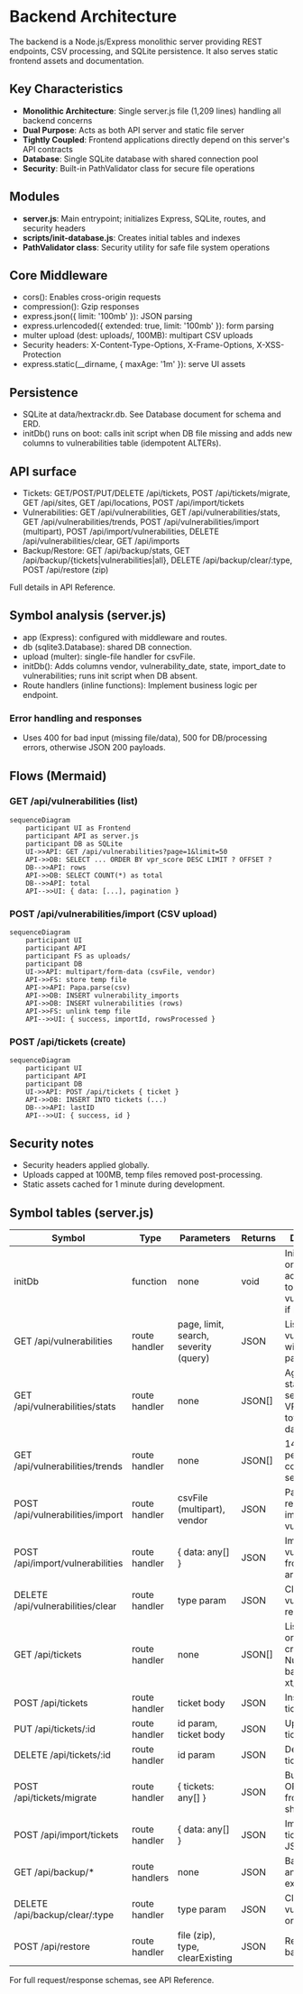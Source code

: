 # Backend Architecture

The backend is a Node.js/Express monolithic server providing REST endpoints, CSV processing, and SQLite persistence. It also serves static frontend assets and documentation.

## Key Characteristics

- **Monolithic Architecture**: Single server.js file (1,209 lines) handling all backend concerns
- **Dual Purpose**: Acts as both API server and static file server
- **Tightly Coupled**: Frontend applications directly depend on this server's API contracts
- **Database**: Single SQLite database with shared connection pool
- **Security**: Built-in PathValidator class for secure file operations

## Modules

- **server.js**: Main entrypoint; initializes Express, SQLite, routes, and security headers
- **scripts/init-database.js**: Creates initial tables and indexes
- **PathValidator class**: Security utility for safe file system operations

## Core Middleware

- cors(): Enables cross-origin requests
- compression(): Gzip responses
- express.json({ limit: '100mb' }): JSON parsing
- express.urlencoded({ extended: true, limit: '100mb' }): form parsing
- multer upload (dest: uploads/, 100MB): multipart CSV uploads
- Security headers: X-Content-Type-Options, X-Frame-Options, X-XSS-Protection
- express.static(__dirname, { maxAge: '1m' }): serve UI assets

## Persistence

- SQLite at data/hextrackr.db. See Database document for schema and ERD.
- initDb() runs on boot: calls init script when DB file missing and adds new columns to vulnerabilities table (idempotent ALTERs).

## API surface

<!-- markdownlint-disable MD013 -->

- Tickets: GET/POST/PUT/DELETE /api/tickets, POST /api/tickets/migrate, GET /api/sites, GET /api/locations, POST /api/import/tickets
- Vulnerabilities: GET /api/vulnerabilities, GET /api/vulnerabilities/stats, GET /api/vulnerabilities/trends, POST /api/vulnerabilities/import (multipart), POST /api/import/vulnerabilities, DELETE /api/vulnerabilities/clear, GET /api/imports
- Backup/Restore: GET /api/backup/stats, GET /api/backup/{tickets|vulnerabilities|all}, DELETE /api/backup/clear/:type, POST /api/restore (zip)

<!-- markdownlint-enable MD013 -->

Full details in API Reference.

## Symbol analysis (server.js)

- app (Express): configured with middleware and routes.
- db (sqlite3.Database): shared DB connection.
- upload (multer): single-file handler for csvFile.
- initDb(): Adds columns vendor, vulnerability_date, state, import_date to vulnerabilities; runs init script when DB absent.
- Route handlers (inline functions): Implement business logic per endpoint.

### Error handling and responses

- Uses 400 for bad input (missing file/data), 500 for DB/processing errors, otherwise JSON 200 payloads.

## Flows (Mermaid)

### GET /api/vulnerabilities (list)

```mermaid
sequenceDiagram
    participant UI as Frontend
    participant API as server.js
    participant DB as SQLite
    UI->>API: GET /api/vulnerabilities?page=1&limit=50
    API->>DB: SELECT ... ORDER BY vpr_score DESC LIMIT ? OFFSET ?
    DB-->>API: rows
    API->>DB: SELECT COUNT(*) as total
    DB-->>API: total
    API-->>UI: { data: [...], pagination }
```

### POST /api/vulnerabilities/import (CSV upload)

```mermaid
sequenceDiagram
    participant UI
    participant API
    participant FS as uploads/
    participant DB
    UI->>API: multipart/form-data (csvFile, vendor)
    API->>FS: store temp file
    API->>API: Papa.parse(csv)
    API->>DB: INSERT vulnerability_imports
    API->>DB: INSERT vulnerabilities (rows)
    API->>FS: unlink temp file
    API-->>UI: { success, importId, rowsProcessed }
```

### POST /api/tickets (create)

```mermaid
sequenceDiagram
    participant UI
    participant API
    participant DB
    UI->>API: POST /api/tickets { ticket }
    API->>DB: INSERT INTO tickets (...)
    DB-->>API: lastID
    API-->>UI: { success, id }
```

## Security notes

- Security headers applied globally.
- Uploads capped at 100MB, temp files removed post-processing.
- Static assets cached for 1 minute during development.

## Symbol tables (server.js)

| Symbol | Type | Parameters | Returns | Description |
|-------|------|------------|---------|-------------|
| initDb | function | none | void | Initializes DB on boot and adds columns to vulnerabilities if missing. |
| GET /api/vulnerabilities | route handler | page, limit, search, severity (query) | JSON | Lists vulnerabilities with pagination. |
| GET /api/vulnerabilities/stats | route handler | none | JSON[] | Aggregated stats by severity with VPR totals/avg and date bounds. |
| GET /api/vulnerabilities/trends | route handler | none | JSON[] | 14‑day per‑day counts by severity. |
| POST /api/vulnerabilities/import | route handler | csvFile (multipart), vendor | JSON | Parses CSV, records import, inserts vulnerabilities. |
| POST /api/import/vulnerabilities | route handler | { data: any[] } | JSON | Imports vulnerabilities from JSON array. |
| DELETE /api/vulnerabilities/clear | route handler | type param | JSON | Clears vulnerability-related tables. |
| GET /api/tickets | route handler | none | JSON[] | Lists tickets ordered by created_at. Null id falls back to xt_number. |
| POST /api/tickets | route handler | ticket body | JSON | Inserts a ticket row. |
| PUT /api/tickets/:id | route handler | id param, ticket body | JSON | Updates a ticket row. |
| DELETE /api/tickets/:id | route handler | id param | JSON | Deletes a ticket row. |
| POST /api/tickets/migrate | route handler | { tickets: any[] } | JSON | Bulk INSERT OR REPLACE from legacy shape. |
| POST /api/import/tickets | route handler | { data: any[] } | JSON | Imports tickets from JSON array. |
| GET /api/backup/* | route handlers | none | JSON | Backup stats and dataset exports. |
| DELETE /api/backup/clear/:type | route handler | type param | JSON | Clear tickets, vulnerabilities, or all. |
| POST /api/restore | route handler | file (zip), type, clearExisting | JSON | Restores from backup zip. |

For full request/response schemas, see API Reference.
